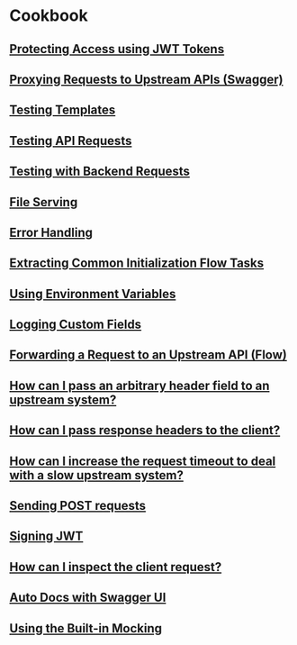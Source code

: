 # Cookbook

## [Protecting Access using JWT Tokens](x-flat-jwt.md)

## [Proxying Requests to Upstream APIs (Swagger)](proxy-requests.md)

## [Testing Templates](test-templates.md)

## [Testing API Requests](test-api-request.md)

## [Testing with Backend Requests](test-backend.md)

## [File Serving](file-serving.md)

## [Error Handling](error-flow.md)

## [Extracting Common Initialization Flow Tasks](init-flow.md)

## [Using Environment Variables](envvars.md)

## [Logging Custom Fields](custom-logging.md)

## [Forwarding a Request to an Upstream API (Flow)](forward-request-upstream.md)

## [How can I pass an arbitrary header field to an upstream system?](pass-header-field-upstream.md)

## [How can I pass response headers to the client?](pass-header-field-downstream.md)

## [How can I increase the request timeout to deal with a slow upstream system?](request-timeout.md)

## [Sending POST requests](upstream-post-requests.md)

## [Signing JWT](jwt.md)

## [How can I inspect the client request?](see-client-request.md)

## [Auto Docs with Swagger UI](swagger-docs.md)

## [Using the Built-in Mocking](builtin-mocking.md)
